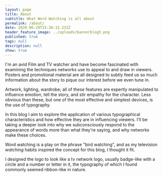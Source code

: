 ```yaml
---
layout: page
title: About
subtitle: What Word Watching is all about
permalink: /about/
date: 2020-06-29T15:36:12.231Z
header_feature_image: ../uploads/bannerblog3.png
published: true
tags: null
description: null
show: true
---
```

I'm an avid Film and TV watcher and have become fascinated with examining the techniques networks use to appeal to and draw in viewers. Posters and promotional material are all designed to subtly feed us so much information about the story to pique our interest before we even tune in. 

Artwork, lighting, wardrobe; all of these features are expertly manipulated to influence emotion, tell the story, and stir empathy for the character. Less obvious than these, but one of the most effective and simplest devices, is the use of typography.

In this blog I aim to explore the application of various typographical characteristics and how effective they are in influencing viewers. I'll be taking a deeper look into why we subconsciously respond to the appearance of words more than what they're saying, and why networks make these choices.

Word watching is a play on the phrase "bird watching", and as my television *watching* habits inspired the concept for this blog, I thought it fit.

I designed the logo to look like a tv network logo, usually badge-like with a circle and a number or letter in it, the typography of which I found commonly seemed ribbon-like in nature.

![]()